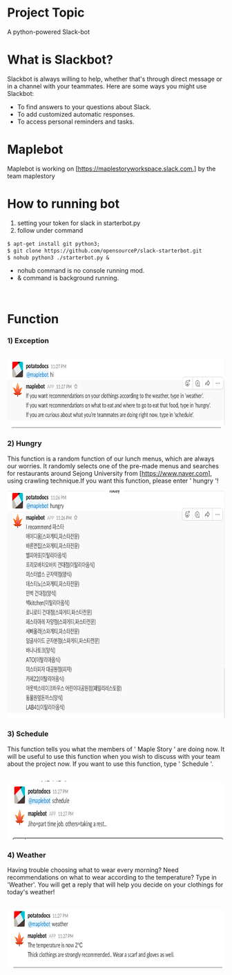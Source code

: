 # Project Topic
A python-powered Slack-bot

# What is Slackbot?
Slackbot is always willing to help, whether that's through direct message or in a channel with your teammates. Here are some ways you might use Slackbot:

* To find answers to your questions about Slack.
* To add customized automatic responses.
* To access personal reminders and tasks.

# Maplebot
Maplebot is working on [https://maplestoryworkspace.slack.com.] by the team maplestory

# How to running bot 
1. setting your token for slack in starterbot.py 
2. follow under command </br>
```
$ apt-get install git python3;
$ git clone https://github.com/opensourceP/slack-starterbot.git
$ nohub python3 ./starterbot.py &
```
* nohub command is no console running mod.</br>
* & command is background running.

</br>


# Function


### 1) Exception

 <p align="left">
  <img width="735" height="159" src="./exception.png">
</p>


### 2) Hungry

 This function is a random function of our lunch menus, which are always our worries. It randomly selects one of the pre-made menus and searches for restaurants around Sejong University from [https://www.naver.com], using crawling technique.If you want this function, please enter ' hungry '!
 
<p align="left">
  <img width="735" height="529" src="./hungry.png">
</p>
 

### 3) Schedule

 This function tells you what the members of ' Maple Story ' are doing now. It will be useful to use this function when you wish to discuss with your team about the project now. If you want to use this function, type ' Schedule '.
 
 <p align="left">
  <img width="735" height="136" src="./schedule.png">
</p>

### 4) Weather

 Having trouble choosing what to wear every morning? Need recommendations on what to wear according to the temperature?
 Type in 'Weather'.
 You will get a reply that will help you decide on your clothings for today's weather!
 
 <p align="left">
  <img width="735" height="136" src="./weater.png">
</p>
